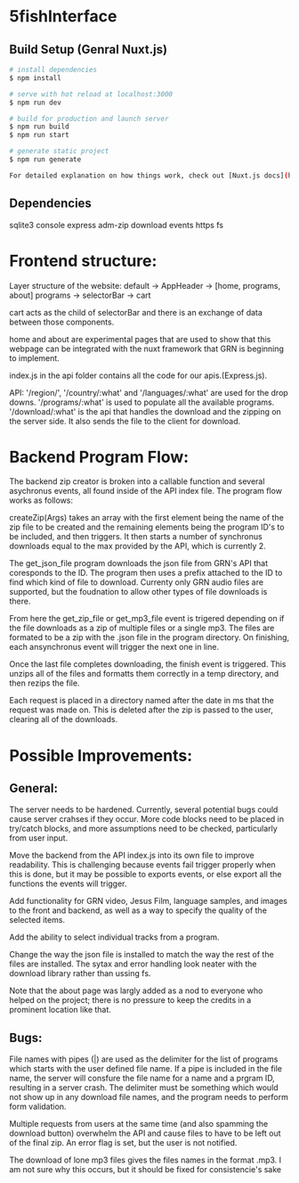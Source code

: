 # 5fishInterface

## Build Setup (Genral Nuxt.js)

```bash
# install dependencies
$ npm install

# serve with hot reload at localhost:3000
$ npm run dev

# build for production and launch server
$ npm run build
$ npm run start

# generate static project
$ npm run generate

For detailed explanation on how things work, check out [Nuxt.js docs](https://nuxtjs.org).
```
## Dependencies

sqlite3
console
express
adm-zip
download
events
https
fs

# Frontend structure:

Layer structure of the website:
default -> AppHeader -> [home, programs, about]
programs -> selectorBar -> cart

cart acts as the child of selectorBar and there is an exchange of data between those components.

home and about are experimental pages that are used to show that this webpage can be integrated with the nuxt framework that GRN is beginning to implement.

index.js in the api folder contains all the code for our apis.(Express.js).

API:
'/region/', '/country/:what' and '/languages/:what' are used for the drop downs.
'/programs/:what' is used to populate all the available programs.
'/download/:what' is the api that handles the download and the zipping on the server side. It also sends the file to the client for download.

# Backend Program Flow:

The backend zip creator is broken into a callable function and several asychronus events, all found inside of the API index file. The program flow works as follows:

createZip(Args) takes an array with the first element being the name of the zip file to be created and the remaining elements being the program ID's to be included, and then triggers. It then starts a number of synchronus downloads equal to the max provided by the API, which is currently 2. 

The get_json_file program downloads the json file from GRN's API that coresponds to the ID. The program then uses a prefix attached to the ID to find which kind of file to download. Currenty only GRN audio files are supported, but the foudnation to allow other types of file downloads is there. 

From here the get_zip_file or get_mp3_file event is trigered depending on if the file downloads as a zip of multiple files or a single mp3. The files are formated to be a zip with the .json file in the program directory. On finishing, each ansynchronus event will trigger the next one in line. 

Once the last file completes downloading, the finish event is triggered. This unzips all of the files and formatts them correctly in a temp directory, and then rezips the file.

Each request is placed in a directory named after the date in ms that the request was made on. This is deleted after the zip is passed to the user, clearing all of the downloads. 


# Possible Improvements:

## General:

The server needs to be hardened. Currently, several potential bugs could cause server crahses if they occur. More code blocks need to be placed in try/catch blocks, and more assumptions need to be checked, particularly from user input. 

Move the backend from the API index.js into its own file to improve readability. This is challenging because events fail trigger properly when this is done, but it may be possible to exports events, or else export all the functions the events will trigger. 

Add functionality for GRN video, Jesus Film, language samples, and images to the front and backend, as well as a way to specify the quality of the selected items.

Add the ability to select individual tracks from a program.

Change the way the json file is installed to match the way the rest of the files are installed. The sytax and error handling look neater with the download library rather than ussing fs.

Note that the about page was largly added as a nod to everyone who helped on the project; there is no pressure to keep the credits in a prominent location like that. 

## Bugs:

File names with pipes (|) are used as the delimiter for the list of programs which starts with the user defined file name. If a pipe is included in the file name, the server will consfure the file name for a name and a prgram ID, resulting in a server crash. The delimiter must be something which would not show up in any download file names, and the program needs to perform form validation.  

Multiple requests from users at the same time (and also spamming the download button) overwhelm the API and cause files to have to be left out of the final zip. An error flag is set, but the user is not notified.

The download of lone mp3 files gives the files names in the format <GRNProgramID>.mp3. I am not sure why this occurs, but it should be fixed for consistencie's sake 





